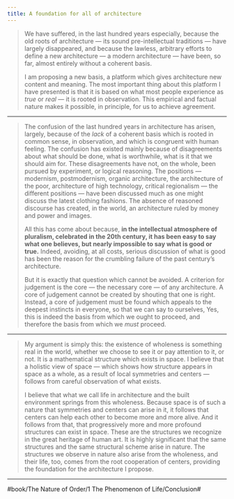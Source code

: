 ```yaml
---
title: A foundation for all of architecture
---
```


> We have suffered, in the last hundred years especially, because the old roots of architecture — its sound pre-intellectual traditions — have largely disappeared, and because the lawless, arbitrary efforts to define a new architecture — a modern architecture — have been, so far, almost entirely without a coherent basis.
> 
> I am proposing a new basis, a platform which gives architecture new content and meaning. The most important thing about this platform I have presented is that it is based on what most people experience as *true* or *real* — it is rooted in observation. This empirical and factual nature makes it possible, in principle, for us to achieve agreement.

---

> The confusion of the last hundred years in architecture has arisen, largely, because of the *lack* of a coherent basis which is rooted in common sense, in observation, and which is congruent with human feeling. The confusion has existed mainly because of disagreements about what should be done, what is worthwhile, what is it that we should aim for. These disagreements have not, on the whole, been pursued by experiment, or logical reasoning. The positions — modernism, postmodernism, organic architecture, the architecture of the poor, architecture of high technology, critical regionalism — the different positions — have been discussed much as one might discuss the latest clothing fashions. The absence of reasoned discourse has created, in the world, an architecture ruled by money and power and images.
> 
> All this has come about because, **in the intellectual atmosphere of pluralism, celebrated in the 20th century, it has been easy to say what one believes, but nearly impossible to say what is good or true.** Indeed, avoiding, at all costs, serious discussion of what is good has been the reason for the crumbling failure of the past century’s architecture.
> 
> But it is exactly that question which cannot be avoided. A criterion for judgement is the core — the necessary core — of any architecture. A core of judgement cannot be created by shouting that one is right. Instead, a core of judgement must be found which appeals to the deepest instincts in everyone, so that we can say to ourselves, Yes, this is indeed the basis from which we ought to proceed, and therefore the basis from which we *must* proceed.

---

> My argument is simply this: the existence of wholeness is something real in the world, whether we choose to see it or pay attention to it, or not. It is a mathematical structure which exists in space. I believe that a holistic view of space — which shows how structure appears in space as a whole, as a result of local symmetries and centers — follows from careful observation of what exists.
> 
> I believe that what we call life in architecture and the built environment springs from this wholeness. Because space is of such a nature that symmetries and centers can arise in it, it follows that centers can help each other to become more and more alive. And it follows from that, that progressively more and more profound structures can exist in space. These are the structures we recognize in the great heritage of human art. It is highly significant that the same structures and the same structural scheme arise in nature. The structures we observe in nature also arise from the wholeness, and their life, too, comes from the root cooperation of centers, providing the foundation for the architecture I propose.

---

#book/The Nature of Order/1 The Phenomenon of Life/Conclusion#